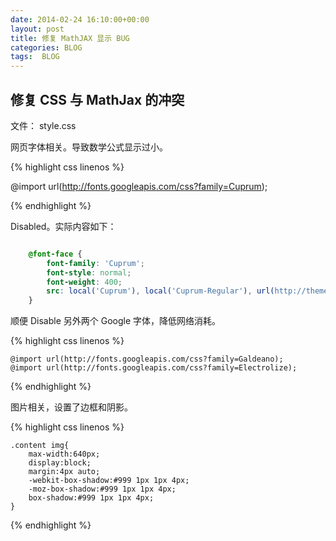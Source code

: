 ```yaml
---
date: 2014-02-24 16:10:00+00:00
layout: post
title: 修复 MathJAX 显示 BUG
categories: BLOG
tags:  BLOG
---
```


## 修复 CSS 与 MathJax 的冲突

文件： style.css

网页字体相关。导致数学公式显示过小。

{% highlight css linenos %}

@import url(http://fonts.googleapis.com/css?family=Cuprum);

{% endhighlight %}


Disabled。实际内容如下：
    
```css

    @font-face {
        font-family: 'Cuprum';
        font-style: normal;
        font-weight: 400;
        src: local('Cuprum'), local('Cuprum-Regular'), url(http://themes.googleusercontent.com/static/fonts/cuprum/v5/sp1_LTSOMWWV0K5VTuZzvQ.woff) format('woff');
    }

```

顺便 Disable 另外两个 Google 字体，降低网络消耗。

{% highlight css linenos %}

    @import url(http://fonts.googleapis.com/css?family=Galdeano);
    @import url(http://fonts.googleapis.com/css?family=Electrolize);

{% endhighlight %}

图片相关，设置了边框和阴影。

{% highlight css linenos %}

    .content img{
        max-width:640px;
        display:block;
        margin:4px auto;
        -webkit-box-shadow:#999 1px 1px 4px;
        -moz-box-shadow:#999 1px 1px 4px;
        box-shadow:#999 1px 1px 4px;
    }

{% endhighlight %}
